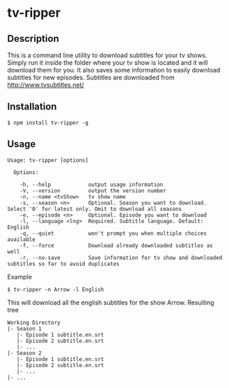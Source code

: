# tv-ripper

## Description
This is a command line utility to download subtitles for your tv shows. Simply run it inside the folder where your tv show is located and it will download them for you. It also saves some information to easily download subtitles for new episodes.
Subtitles are downloaded from http://www.tvsubtitles.net/

## Installation
```
$ npm install tv-ripper -g
```

## Usage
```
Usage: tv-ripper [options]

  Options:

    -h, --help            output usage information
    -V, --version         output the version number
    -n, --name <tvShow>   tv show name
    -s, --season <n>      Optional. Season you want to download. Select '0' for latest only. Omit to download all seasons
    -e, --episode <n>     Optional. Episode you want to download
    -l, --language <lng>  Required. Subtitle language. Default: English
    -q, --quiet           won't prompt you when multiple choices available
    -f, --force           Download already downloaded subtitles as well
    -r, --no-save         Save information for tv show and downloaded subtitles so far to avoid duplicates
```
Example
```
$ tv-ripper -n Arrow -l English
```
This will download all the english subtitles for the show Arrow.
Resulting tree
```
Working Directory
|- Season 1
   |- Episode 1 subtitle.en.srt
   |- Episode 2 subtitle.en.srt
   |- ...
|- Season 2
   |- Episode 1 subtitle.en.srt
   |- Episode 2 subtitle.en.srt
   |- ...
|- ...
```

